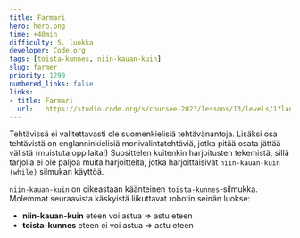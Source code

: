 ```yaml
---
title: Farmari
hero: hero.png
time: +40min
difficulty: 5. luokka
developer: Code.org
tags: [toista-kunnes, niin-kauan-kuin]
slug: farmer
priority: 1290
numbered_links: false
links:
- title: Farmari
  url:   https://studio.code.org/s/coursee-2023/lessons/13/levels/1?lang=fi-FI
---
```


Tehtävissä ei valitettavasti ole suomenkielisiä tehtävänantoja. Lisäksi osa tehtävistä on englanninkielisiä monivalintatehtäviä, jotka pitää osata jättää välistä (muistuta oppilaita!) Suosittelen kuitenkin harjoitusten tekemistä, sillä tarjolla ei ole paljoa muita harjoitteita, jotka harjoittaisivat `niin-kauan-kuin (while)` silmukan käyttöä.

`niin-kauan-kuin` on oikeastaan käänteinen `toista-kunnes`-silmukka. Molemmat seuraavista käskyistä liikuttavat robotin seinän luokse:
- **niin-kauan-kuin** eteen voi astua => astu eteen
- **toista-kunnes** eteen ei voi astua => astu eteen
